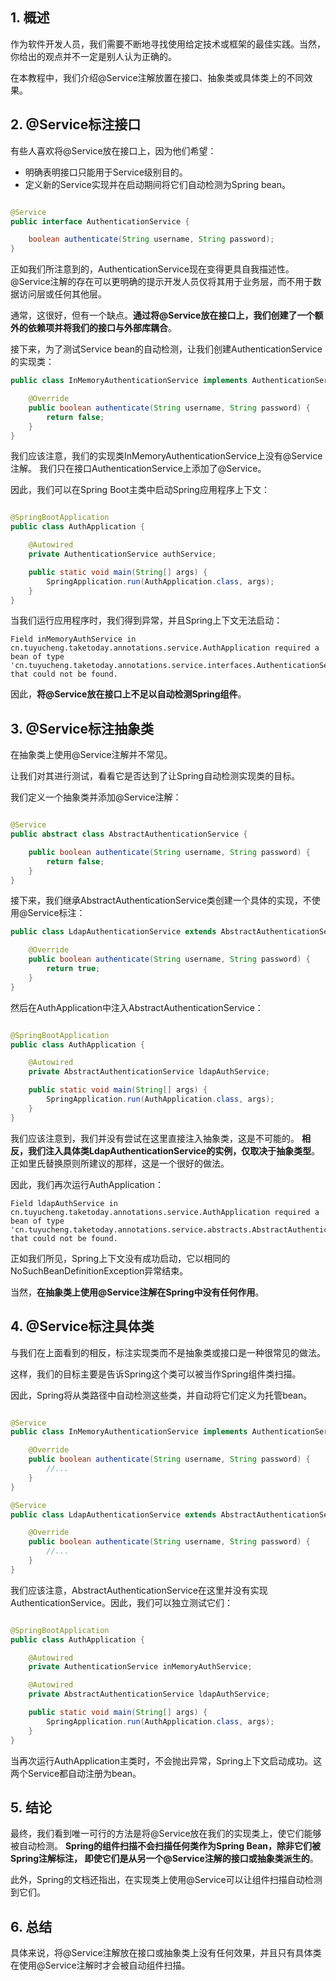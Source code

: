## 1. 概述

作为软件开发人员，我们需要不断地寻找使用给定技术或框架的最佳实践。当然，你给出的观点并不一定是别人认为正确的。

在本教程中，我们介绍@Service注解放置在接口、抽象类或具体类上的不同效果。

## 2. @Service标注接口

有些人喜欢将@Service放在接口上，因为他们希望：

+ 明确表明接口只能用于Service级别目的。
+ 定义新的Service实现并在启动期间将它们自动检测为Spring bean。

```java

@Service
public interface AuthenticationService {

    boolean authenticate(String username, String password);
}
```

正如我们所注意到的，AuthenticationService现在变得更具自我描述性。
@Service注解的存在可以更明确的提示开发人员仅将其用于业务层，而不用于数据访问层或任何其他层。

通常，这很好，但有一个缺点。**通过将@Service放在接口上，我们创建了一个额外的依赖项并将我们的接口与外部库耦合**。

接下来，为了测试Service bean的自动检测，让我们创建AuthenticationService的实现类：

```java
public class InMemoryAuthenticationService implements AuthenticationService {

    @Override
    public boolean authenticate(String username, String password) {
        return false;
    }
}
```

我们应该注意，我们的实现类InMemoryAuthenticationService上没有@Service注解。
我们只在接口AuthenticationService上添加了@Service。

因此，我们可以在Spring Boot主类中启动Spring应用程序上下文：

```java

@SpringBootApplication
public class AuthApplication {

    @Autowired
    private AuthenticationService authService;

    public static void main(String[] args) {
        SpringApplication.run(AuthApplication.class, args);
    }
}
```

当我们运行应用程序时，我们得到异常，并且Spring上下文无法启动：

```text
Field inMemoryAuthService in cn.tuyucheng.taketoday.annotations.service.AuthApplication required a bean of type 
'cn.tuyucheng.taketoday.annotations.service.interfaces.AuthenticationService' that could not be found.
```

因此，**将@Service放在接口上不足以自动检测Spring组件**。

## 3. @Service标注抽象类

在抽象类上使用@Service注解并不常见。

让我们对其进行测试，看看它是否达到了让Spring自动检测实现类的目标。

我们定义一个抽象类并添加@Service注解：

```java

@Service
public abstract class AbstractAuthenticationService {

    public boolean authenticate(String username, String password) {
        return false;
    }
}
```

接下来，我们继承AbstractAuthenticationService类创建一个具体的实现，不使用@Service标注：

```java
public class LdapAuthenticationService extends AbstractAuthenticationService {

    @Override
    public boolean authenticate(String username, String password) {
        return true;
    }
}
```

然后在AuthApplication中注入AbstractAuthenticationService：

```java

@SpringBootApplication
public class AuthApplication {

    @Autowired
    private AbstractAuthenticationService ldapAuthService;

    public static void main(String[] args) {
        SpringApplication.run(AuthApplication.class, args);
    }
}
```

我们应该注意到，我们并没有尝试在这里直接注入抽象类，这是不可能的。
**相反，我们注入具体类LdapAuthenticationService的实例，仅取决于抽象类型**。
正如里氏替换原则所建议的那样，这是一个很好的做法。

因此，我们再次运行AuthApplication：

```text
Field ldapAuthService in cn.tuyucheng.taketoday.annotations.service.AuthApplication required a bean of type 
'cn.tuyucheng.taketoday.annotations.service.abstracts.AbstractAuthenticationService' that could not be found.
```

正如我们所见，Spring上下文没有成功启动，它以相同的NoSuchBeanDefinitionException异常结束。

当然，**在抽象类上使用@Service注解在Spring中没有任何作用**。

## 4. @Service标注具体类

与我们在上面看到的相反，标注实现类而不是抽象类或接口是一种很常见的做法。

这样，我们的目标主要是告诉Spring这个类可以被当作Spring组件类扫描。

因此，Spring将从类路径中自动检测这些类，并自动将它们定义为托管bean。

```java

@Service
public class InMemoryAuthenticationService implements AuthenticationService {

    @Override
    public boolean authenticate(String username, String password) {
        //...
    }
}

@Service
public class LdapAuthenticationService extends AbstractAuthenticationService {

    @Override
    public boolean authenticate(String username, String password) {
        //...
    }
}
```

我们应该注意，AbstractAuthenticationService在这里并没有实现AuthenticationService。因此，我们可以独立测试它们：

```java

@SpringBootApplication
public class AuthApplication {

    @Autowired
    private AuthenticationService inMemoryAuthService;

    @Autowired
    private AbstractAuthenticationService ldapAuthService;

    public static void main(String[] args) {
        SpringApplication.run(AuthApplication.class, args);
    }
}
```

当再次运行AuthApplication主类时，不会抛出异常，Spring上下文启动成功。这两个Service都自动注册为bean。

## 5. 结论

最终，我们看到唯一可行的方法是将@Service放在我们的实现类上，使它们能够被自动检测。
**Spring的组件扫描不会扫描任何类作为Spring Bean，除非它们被Spring注解标注，
即使它们是从另一个@Service注解的接口或抽象类派生的**。

此外，Spring的文档还指出，在实现类上使用@Service可以让组件扫描自动检测到它们。

## 6. 总结

具体来说，将@Service注解放在接口或抽象类上没有任何效果，并且只有具体类在使用@Service注解时才会被自动组件扫描。